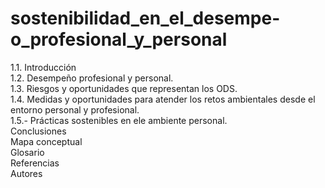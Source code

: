 # sostenibilidad_en_el_desempe-o_profesional_y_personal

1.1. Introducción  
1.2. Desempeño profesional y personal.  
1.3. Riesgos y oportunidades que representan los ODS.  
1.4. Medidas y oportunidades para atender los retos ambientales desde el entorno personal y profesional.  
1.5.- Prácticas sostenibles en ele ambiente personal.  
Conclusiones  
Mapa conceptual  
Glosario  
Referencias  
Autores
